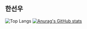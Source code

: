 ## 한선우
![Top Langs](https://github-readme-stats.vercel.app/api/top-langs/?username=SUNWOOW00&layout=compact)
[![Anurag's GitHub stats](https://github-readme-stats.vercel.app/api?username=SUNWOOW00)](https://github.com/SUNWOOW00/github-readme-stats)

